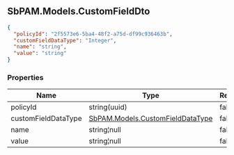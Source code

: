 
<h2 id="tocS_SbPAM.Models.CustomFieldDto">SbPAM.Models.CustomFieldDto</h2>

<a id="schemasbpam.models.customfielddto"></a>
<a id="schema_SbPAM.Models.CustomFieldDto"></a>
<a id="tocSsbpam.models.customfielddto"></a>
<a id="tocssbpam.models.customfielddto"></a>

```json
{
  "policyId": "2f5573e6-5ba4-48f2-a75d-df99c936463b",
  "customFieldDataType": "Integer",
  "name": "string",
  "value": "string"
}

```

### Properties

|Name|Type|Required|Restrictions|Description|
|---|---|---|---|---|
|policyId|string(uuid)|false|none|none|
|customFieldDataType|[SbPAM.Models.CustomFieldDataType](../Models/sbpam.models.customfielddatatype.md)|false|none|none|
|name|string¦null|false|none|none|
|value|string¦null|false|none|none|


